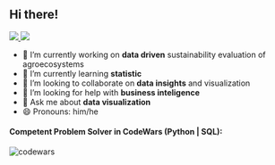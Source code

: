 ## Hi there! 

<p>
<!-- -</a>
<a href="	https://medium.com/@serenozin">
  <img src="https://shields.io/badge/-Medium-000?&style=flat-square&logo=Medium&logoColor=white" />
</a>
 -->
<a href="https://www.linkedin.com/in/patryckharley/">
  <img src="https://shields.io/badge/-LinkedIn-000?&style=flat-square&logo=linkedin&logoColor=white" />
</a>
<a href="mailto:patryck@outlook.com">
  <img src="https://shields.io/badge/-Email-000?&style=flat-square" />
</a>

<!--   
![age](https://img.shields.io/badge/age-21-blue?&style=flat-square)
![focus](https://img.shields.io/badge/focus-dataviz-blue?&style=flat-square)
![living](https://img.shields.io/badge/living-Bananeiras--PB-blue?&style=flat-square)
![living](https://img.shields.io/badge/-bananeiras-blue?&style=flat-square)
<p>
<a href="https://github.com/serenozin?tab=repositories">
  <img width="350px" src="https://github-readme-stats.anuraghazra1.vercel.app/api/top-langs/?username=serenozin&count_private=true&layout=compact&hide=makefile,shell&hide_title=true&hide_border=true" />

 -->
- 🔭 I’m currently working on **data driven** sustainability evaluation of agroecosystems
- 🌱 I’m currently learning **statistic**
- 👯 I’m looking to collaborate on **data insights** and visualization
- 🤔 I’m looking for help with **business inteligence**
- 💬 Ask me about **data visualization**
- 😄 Pronouns: him/he 

#### Competent Problem Solver in CodeWars (Python | SQL):
![codewars](https://www.codewars.com/users/serenozin/badges/small)
